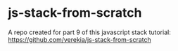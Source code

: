 # js-stack-from-scratch

A repo created for part 9 of this javascript stack tutorial: https://github.com/verekia/js-stack-from-scratch